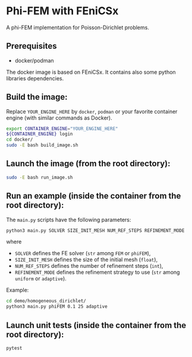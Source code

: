 # Phi-FEM with FEniCSx

A phi-FEM implementation for Poisson-Dirichlet problems.

## Prerequisites

- docker/podman

The docker image is based on FEniCSx.
It contains also some python libraries dependencies.

## Build the image:
Replace `YOUR_ENGINE_HERE` by `docker`, `podman` or your favorite container engine (with similar commands as Docker).
```bash
export CONTAINER_ENGINE="YOUR_ENGINE_HERE"
${CONTAINER_ENGINE} login
cd docker/
sudo -E bash build_image.sh
```

## Launch the image (from the root directory):
```bash
sudo -E bash run_image.sh
```

## Run an example (inside the container from the root directory):
The `main.py` scripts have the following parameters:
```bash
python3 main.py SOLVER SIZE_INIT_MESH NUM_REF_STEPS REFINEMENT_MODE
```
where
- `SOLVER` defines the FE solver (`str` among `FEM` or `phiFEM`),
- `SIZE_INIT_MESH` defines the size of the initial mesh (`float`),
- `NUM_REF_STEPS` defines the number of refinement steps (`int`),
- `REFINEMENT_MODE` defines the refinement strategy to use (`str` among `uniform` or `adaptive`).

Example:
```bash
cd demo/homogeneous_dirichlet/
python3 main.py phiFEM 0.1 25 adaptive
```

## Launch unit tests (inside the container from the root directory):
```bash
pytest
```
